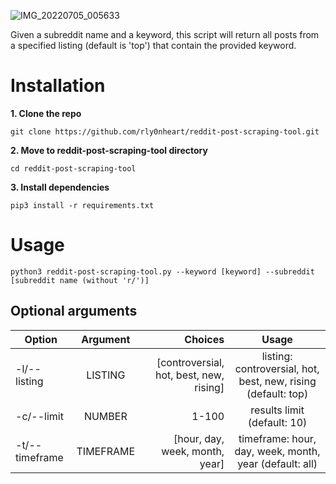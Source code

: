 ![IMG_20220705_005633](https://user-images.githubusercontent.com/74001397/177223778-7c4cba1b-d97a-47f6-8356-c6c3b245f9fd.jpg)

Given a subreddit name and a keyword, this script will return all posts from a specified listing (default is 'top') that contain the provided keyword.

# Installation
**1. Clone the repo**
```
git clone https://github.com/rly0nheart/reddit-post-scraping-tool.git
```

**2. Move to reddit-post-scraping-tool directory**
```
cd reddit-post-scraping-tool
```

**3. Install dependencies**
```
pip3 install -r requirements.txt
```

# Usage
```
python3 reddit-post-scraping-tool.py --keyword [keyword] --subreddit [subreddit name (without 'r/')]
```

## Optional arguments
| Option       | Argument    | Choices    | Usage     |
| -------------|:-----------:|-----------:|:---------:|
| -l/--listing | LISTING     | [controversial, hot, best, new, rising]  |  listing: controversial, hot, best, new, rising (default: top)  |
| -c/--limit   | NUMBER      | 1-100      |  results limit (default: 10)|
| -t/--timeframe| TIMEFRAME  | [hour, day, week, month, year]           |  timeframe: hour, day, week, month, year (default: all) |
